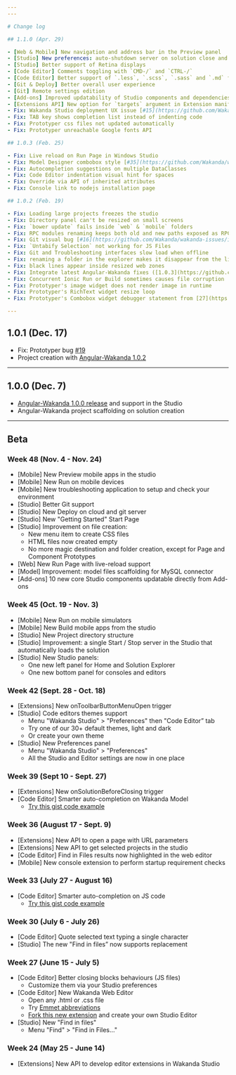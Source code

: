 ```yaml
---
---

# Change log

## 1.1.0 (Apr. 29)

- [Web & Mobile] New navigation and address bar in the Preview panel
- [Studio] New preferences: auto-shutdown server on solution close and auto-reload modified files
- [Studio] Better support of Retina displays
- [Code Editor] Comments toggling with `CMD-/` and `CTRL-/`
- [Code Editor] Better support of `.less`, `.scss`, `.sass` and `.md` files
- [Git & Deploy] Better overall user experience
- [Git] Remote settings edition
- [Add-ons] Improved updatability of Studio components and dependencies mechanism
- [Extensions API] New option for `targets` argument in Extension manifest to handle files based on their extension
- Fix: Wakanda Studio deployment UX issue [#15](https://github.com/Wakanda/wakanda-issues/issues/15)
- Fix: TAB key shows completion list instead of indenting code
- Fix: Prototyper css files not updated automatically
- Fix: Prototyper unreachable Google fonts API

## 1.0.3 (Feb. 25)

- Fix: Live reload on Run Page in Windows Studio
- Fix: Model Designer combobox style [#35](https://github.com/Wakanda/wakanda-issues/issues/35)
- Fix: Autocompletion suggestions on multiple DataClasses
- Fix: Code Editor indentation visual hint for spaces
- Fix: Override via API of inherited attributes
- Fix: Console link to nodejs installation page

## 1.0.2 (Feb. 19)

- Fix: Loading large projects freezes the studio
- Fix: Directory panel can't be resized on small screens
- Fix: `bower update` fails inside `web` & `mobile` folders
- Fix: RPC modules renaming keeps both old and new paths exposed as RPC
- Fix: Git visual bug [#16](https://github.com/Wakanda/wakanda-issues/issues/16)
- Fix: `Untabify Selection` not working for JS Files
- Fix: Git and Troubleshooting interfaces slow load when offline
- Fix: renaming a folder in the explorer makes it disappear from the list
- Fix: black lines appear inside resized web zones
- Fix: Integrate latest Angular-Wakanda fixes ([1.0.3](https://github.com/Wakanda/angular-wakanda/releases/tag/v1.0.3))
- Fix: Concurrent Ionic Run or Build sometimes causes file corruption
- Fix: Prototyper's image widget does not render image in runtime
- Fix: Prototyper's RichText widget resize loop
- Fix: Prototyper's Combobox widget debugger statement from [27](https://github.com/Wakanda/wakanda-issues/issues/27)

---
```


## 1.0.1 (Dec. 17)

- Fix: Prototyper bug [#19](https://github.com/Wakanda/wakanda-issues/issues/19)
- Project creation with [Angular-Wakanda 1.0.2](http://wakanda.github.io/angular-wakanda)

---

## 1.0.0 (Dec. 7)

- [Angular-Wakanda 1.0.0 release](http://wakanda.github.io/angular-wakanda) and support in the Studio
- Angular-Wakanda project scaffolding on solution creation

---

## Beta

### Week 48 (Nov. 4 - Nov. 24)

- [Mobile] New Preview mobile apps in the studio
- [Mobile] New Run on mobile devices
- [Mobile] New troubleshooting application to setup and check your environment
- [Studio] Better Git support
- [Studio] New Deploy on cloud and git server
- [Studio] New "Getting Started" Start Page
- [Studio] Improvement on file creation:
  - New menu item to create CSS files
  - HTML files now created empty
  - No more magic destination and folder creation, except for Page and Component Prototypes
- [Web] New Run Page with live-reload support
- [Model] Improvement: model files scaffolding for MySQL connector
- [Add-ons] 10 new core Studio components updatable directly from Add-ons

### Week 45 (Oct. 19 - Nov. 3)

- [Mobile] New Run on mobile simulators
- [Mobile] New Build mobile apps from the studio
- [Studio] New Project directory structure
- [Studio] Improvement: a single Start / Stop server in the Studio that automatically loads the solution
- [Studio] New Studio panels:
  - One new left panel for Home and Solution Explorer
  - One new bottom panel for consoles and editors

### Week 42 (Sept. 28 - Oct. 18)

- [Extensions] New onToolbarButtonMenuOpen trigger
- [Studio] Code editors themes support
  - Menu "Wakanda Studio" > "Preferences" then "Code Editor” tab
  - Try one of our 30+ default themes, light and dark
  - Or create your own theme
- [Studio] New Preferences panel
  - Menu "Wakanda Studio" > "Preferences"
  - All the Studio and Editor settings are now in one place

### Week 39 (Sept 10 - Sept. 27)

- [Extensions] New onSolutionBeforeClosing trigger
- [Code Editor] Smarter auto-completion on Wakanda Model
  - [Try this gist code example](https://gist.github.com/cedricss/e41f60fdcf6ca5c31ea0)

### Week 36 (August 17 - Sept. 9)

- [Extensions] New API to open a page with URL parameters
- [Extensions] New API to get selected projects in the studio
- [Code Editor] Find in Files results now highlighted in the web editor
- [Mobile] New console extension to perform startup requirement checks

### Week 33 (July 27 - August 16)

- [Code Editor] Smarter auto-completion on JS code
  - [Try this gist code example](https://gist.github.com/cedricss/e41f60fdcf6ca5c31ea0)

### Week 30 (July 6 - July 26)

- [Code Editor] Quote selected text typing a single character
- [Studio] The new "Find in files” now supports replacement

### Week 27 (June 15 - July 5)

- [Code Editor] Better closing blocks behaviours (JS files)
  - Customize them via your Studio preferences
- [Code Editor] New Wakanda Web Editor
  - Open any .html or .css file
  - Try [Emmet abbreviations](http://emmet.io/)
  - [Fork this new extension](https://github.com/Wakanda/wakanda-extension-web-editor) and create your own Studio Editor
- [Studio] New "Find in files"
  - Menu "Find" > "Find in Files…"

### Week 24 (May 25 - June 14)

- [Extensions] New API to develop editor extensions in Wakanda Studio
